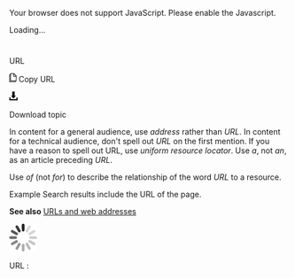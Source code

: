 Your browser does not support JavaScript. Please enable the Javascript.

Loading...

# 

URL

![Copy URL](media/url/Copy.png)
Copy URL

![Download](media/url/Download.png)

Download topic

In content for a general audience, use *address* rather than *URL*. In content for a technical audience, don't spell out *URL* on the first mention. If you have a reason to spell out URL, use *uniform* *resource locator*. Use *a*, not *an*, as an article preceding *URL*.

Use *of* (not *for*) to describe the relationship of the word *URL* to a resource. 

Example Search results include the URL of the page. 

**See also** [URLs and web addresses](https://worldready.cloudapp.net/Styleguide/Read?id=2700&topicid=34905)

![In progress](media/url/activity-large.gif)

URL :
